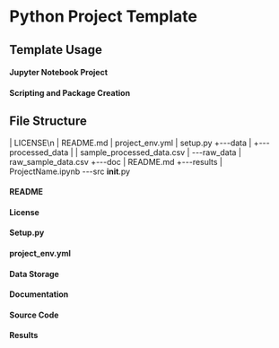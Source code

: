 # Python Project Template

## Template Usage

#### Jupyter Notebook Project

#### Scripting and Package Creation

## File Structure

|   LICENSE\n
|   README.md
|   project_env.yml
|   setup.py
+---data
|   +---processed_data
|   |       sample_processed_data.csv
|   \---raw_data
|           raw_sample_data.csv
+---doc
|       README.md
+---results
|       ProjectName.ipynb
\---src
        __init__.py

#### README

#### License

#### Setup.py

#### project_env.yml

#### Data Storage

#### Documentation

#### Source Code

#### Results
